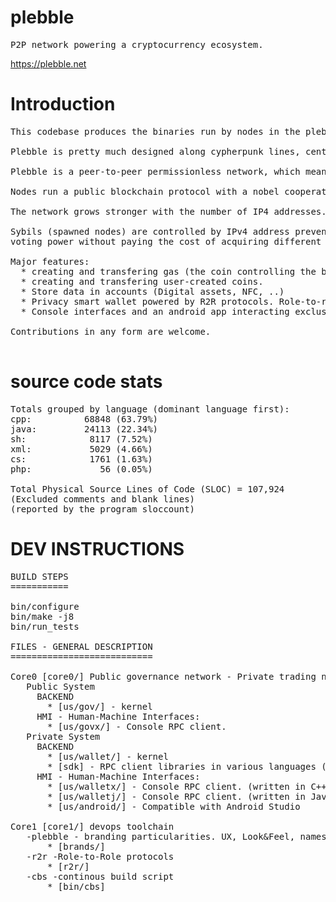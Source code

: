 # plebble
<pre>
P2P network powering a cryptocurrency ecosystem.
</pre>
https://plebble.net

# Introduction
<pre>
This codebase produces the binaries run by nodes in the plebble network.

Plebble is pretty much designed along cypherpunk lines, centered on values like self-sovereignty, privacy, anonymity, fairness, borderless, inclusive, distributed control and censorship resistance.

Plebble is a peer-to-peer permissionless network, which means that anyone can join.

Nodes run a public blockchain protocol with a nobel cooperative consensus mechanism where users are all paid for their work in transaction verification and network resilience.

The network grows stronger with the number of IP4 addresses.

Sybils (spawned nodes) are controlled by IPv4 address preventing an attacker from accumulating
voting power without paying the cost of acquiring different IPv4 addresses, providing the traits needed to prevent this sort of attack: cost and scarcity.

Major features:
  * creating and transfering gas (the coin controlling the behaviour (cryptoeconomics) of the system).
  * creating and transfering user-created coins.
  * Store data in accounts (Digital assets, NFC, ..)
  * Privacy smart wallet powered by R2R protocols. Role-to-role protocols enable powerful trading capabilities between online wallets.
  * Console interfaces and an android app interacting exclusively with your node.

Contributions in any form are welcome.

</pre>

# source code stats
<pre>
Totals grouped by language (dominant language first):
cpp:          68848 (63.79%)
java:         24113 (22.34%)
sh:            8117 (7.52%)
xml:           5029 (4.66%)
cs:            1761 (1.63%)
php:             56 (0.05%)

Total Physical Source Lines of Code (SLOC) = 107,924
(Excluded comments and blank lines)
(reported by the program sloccount)
</pre>


# DEV INSTRUCTIONS
<pre>
BUILD STEPS
===========

bin/configure
bin/make -j8
bin/run_tests

FILES - GENERAL DESCRIPTION
===========================

Core0 [core0/] Public governance network - Private trading network
   Public System
     BACKEND
       * [us/gov/] - kernel 
     HMI - Human-Machine Interfaces:
       * [us/govx/] - Console RPC client.
   Private System
     BACKEND
       * [us/wallet/] - kernel
       * [sdk] - RPC client libraries in various languages (java, c#, ...)
     HMI - Human-Machine Interfaces:
       * [us/walletx/] - Console RPC client. (written in C++)
       * [us/walletj/] - Console RPC client. (written in Java)
       * [us/android/] - Compatible with Android Studio

Core1 [core1/] devops toolchain
   -plebble - branding particularities. UX, Look&Feel, names, colours, ...
       * [brands/]
   -r2r -Role-to-Role protocols
       * [r2r/]
   -cbs -continous build script
       * [bin/cbs]
</pre>
 
